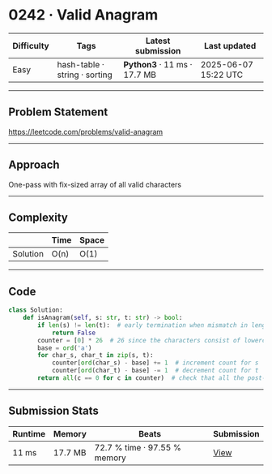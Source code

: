 # 0242 · Valid Anagram

| Difficulty | Tags | Latest submission | Last updated |
| --- | --- | --- | --- |
| Easy | hash-table · string · sorting | **Python3** · 11 ms · 17.7 MB | 2025-06-07 15:22 UTC |

---

## Problem Statement
https://leetcode.com/problems/valid-anagram

---

## Approach
One-pass with fix-sized array of all valid characters

---

## Complexity
| | Time | Space |
|---|---|---|
| Solution | O(n) | O(1) |

---

## Code

```python
class Solution:
    def isAnagram(self, s: str, t: str) -> bool:
        if len(s) != len(t):  # early termination when mismatch in length
            return False
        counter = [0] * 26  # 26 since the characters consist of lowercase English letters
        base = ord('a')
        for char_s, char_t in zip(s, t):
            counter[ord(char_s) - base] += 1  # increment count for s
            counter[ord(char_t) - base] -= 1  # decrement count for t
        return all(c == 0 for c in counter)  # check that all the post-processed counts are 0
```

---

## Submission Stats
| Runtime | Memory | Beats | Submission |
| --- | --- | --- | --- |
| 11 ms | 17.7 MB | 72.7 % time · 97.55 % memory | [View](https://leetcode.com/problems/valid-anagram/submissions/1656721520/) |
